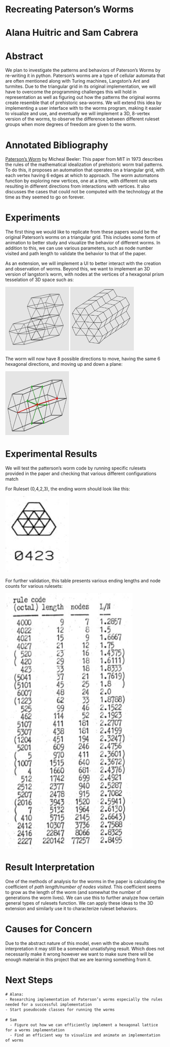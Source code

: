 # Recreating Paterson’s Worms
# Alana Huitric and Sam Cabrera
# Abstract

We plan to investigate the patterns and behaviors of Paterson’s Worms by re-writing it in python. Paterson’s worms are a type of cellular automata that are often mentioned along with Turing machines, Langston’s Ant and turmites. Due to the triangular grid in its original implementation, we will have to overcome the programming challenges this will hold in representation as well as figuring out how the patterns the original worms create resemble that of prehistoric sea-worms. We will extend this idea by implementing a user interface with to the worms program, making it easier to visualize and use, and eventually we will implement a 3D, 8-vertex version of the worms, to observe the difference between different ruleset groups when more degrees of freedom are given to the worm. 

# Annotated Bibliography
[Paterson’s Worm](https://dspace.mit.edu/bitstream/handle/1721.1/6210/AIM-290.pdf) by Micheal Beeler:  This paper from MIT in 1973 describes the rules of the mathematical idealization of prehistoric worm trail patterns. To do this, it proposes an automation that operates on a triangular grid, with each vertex having 6 edges at which to approach. The worm automatons function by exploring new vertices, one at a time, with different rule sets resulting in different directions from interactions with vertices. It also discusses the cases that could not be computed with the technology at the time as they seemed to go on forever.

# Experiments
The first thing we would like to replicate from these papers would be the original Paterson’s worms on a triangular grid. This includes some form of animation to better study and visualize the behavior of different worms. In addition to this, we can use various parameters, such as node number visited and path length to validate the behavior to that of the paper. 

As an extension, we will implement a UI to better interact with the creation and observation of worms. Beyond this, we want to implement an 3D version of langston’s worm, with nodes at the vertices of a hexagonal prism tesselation of 3D space such as:

<img src="pics/hex_2.JPG" width="200" height="200" />

<img src="pics/hex_3.JPG" width="200" height="200" />

The worm will now have 8 possible directions to move, having the same 6 hexagonal directions, and moving up and down a plane:

<img src="pics/hex_1.JPG" width="200" height="200" />

# Experimental Results
We will test the patterson’s worm code by running specific rulesets provided in the paper and checking that various different configurations match


For Ruleset (0,4,2,3), the ending worm should look like this: 

<img src="pics/rule_0423.JPG" width="200" height="240" />

For further validation, this table presents various ending lengths and node counts for various rulesets:

<img src="pics/table.JPG" width="400" height="800" />


# Result Interpretation
One of the methods of analysis for the worms in the paper is calculating the coefficient of *path length/number of nodes visited*. This coefficient seems to grow as the length of the worm (and somewhat the number of generations the worm lives). We can use this to further analyze how certain general types of rulesets function.
We can apply these ideas to the 3D extension and similarly use it to characterize ruleset behaviors. 

# Causes for Concern
Due to the abstract nature of this model, even with the above results interpretation it may still be a somewhat unsatisfying result. Which does not necessarily make it wrong however we want to make sure there will be enough material in this project that we are learning something from it.



# Next Steps
	# Alana:
	- Researching implementation of Paterson’s worms especially the rules needed for a successful implementation
	- Start pseudocode classes for running the worms

	# Sam
      -	Figure out how we can efficiently implement a hexagonal lattice for a worms implementation
      -	Find an efficient way to visualize and animate an implementation of worms
